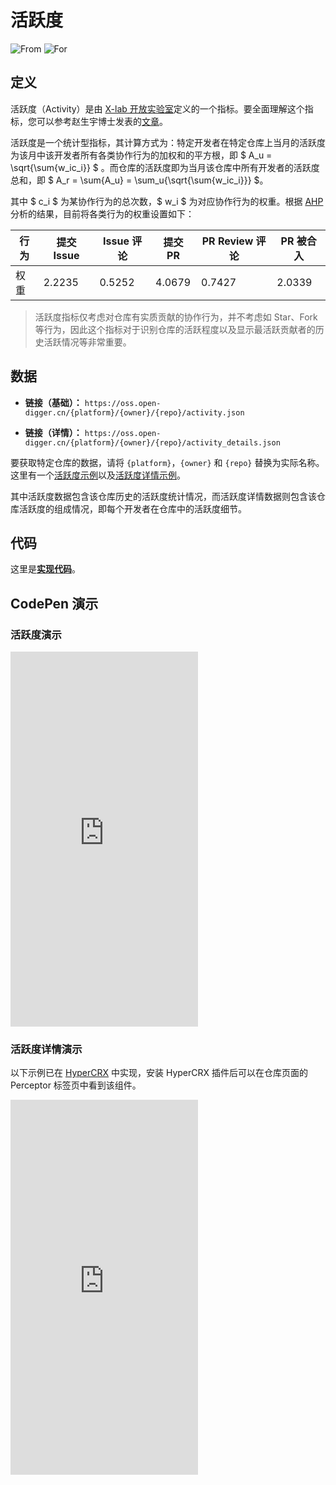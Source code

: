 # 活跃度

![From](https://img.shields.io/badge/来自-X--lab-blue) ![For](https://img.shields.io/badge/用于-仓库-blue)

## 定义

活跃度（Activity）是由 [X-lab 开放实验室](https://github.com/X-lab2017)定义的一个指标。要全面理解这个指标，您可以参考赵生宇博士发表的[文章](https://my.oschina.net/u/4489239/blog/5290970)。

活跃度是一个统计型指标，其计算方式为：特定开发者在特定仓库上当月的活跃度为该月中该开发者所有各类协作行为的加权和的平方根，即 $ A_u = \sqrt{\sum{w_ic_i}} $ 。而仓库的活跃度即为当月该仓库中所有开发者的活跃度总和，即 $ A_r = \sum{A_u} = \sum_u{\sqrt{\sum{w_ic_i}}} $。

其中 $ c_i $ 为某协作行为的总次数，$ w_i $ 为对应协作行为的权重。根据 [AHP](https://zh.wikipedia.org/zh-cn/%E5%B1%A4%E7%B4%9A%E5%88%86%E6%9E%90%E6%B3%95) 分析的结果，目前将各类行为的权重设置如下：

| 行为 | 提交 Issue | Issue 评论 | 提交 PR | PR Review 评论 | PR 被合入 |
| --- | --- | --- | --- | --- | --- |
| 权重 | 2.2235 | 0.5252 | 4.0679 | 0.7427 | 2.0339 |

> 活跃度指标仅考虑对仓库有实质贡献的协作行为，并不考虑如 Star、Fork 等行为，因此这个指标对于识别仓库的活跃程度以及显示最活跃贡献者的历史活跃情况等非常重要。

## 数据

- **链接（基础）：** `https://oss.open-digger.cn/{platform}/{owner}/{repo}/activity.json`

- **链接（详情）：** `https://oss.open-digger.cn/{platform}/{owner}/{repo}/activity_details.json`

要获取特定仓库的数据，请将 `{platform}`，`{owner}` 和 `{repo}` 替换为实际名称。这里有一个[活跃度示例](https://oss.open-digger.cn/github/X-lab2017/open-digger/activity.json)以及[活跃度详情示例](https://oss.open-digger.cn/github/X-lab2017/open-digger/activity_details.json)。

其中活跃度数据包含该仓库历史的活跃度统计情况，而活跃度详情数据则包含该仓库活跃度的组成情况，即每个开发者在仓库中的活跃度细节。

## 代码

这里是[**实现代码**](https://github.com/X-lab2017/open-digger/blob/master/src/metrics/indices.ts#L277)。

## CodePen 演示

### 活跃度演示

<iframe height="600" scrolling="no" title="OpenDigger - [X-lab] OpenRank/Activity/Bus Factor" src="https://codepen.io/frank-zsy/embed/bGjyqQj?type=activity&default-tab=js%2Cresult&editable=true" frameborder="no" loading="lazy" allowtransparency="true" allowfullscreen="true">
  See the Pen <a href="https://codepen.io/frank-zsy/pen/bGjyqQj">
  OpenDigger - [X-lab] OpenRank/Activity/Bus Factor</a> by Frank Zhao (<a href="https://codepen.io/frank-zsy">@frank-zsy</a>)
  on <a href="https://codepen.io">CodePen</a>.
</iframe>

<br/>

### 活跃度详情演示

以下示例已在 [HyperCRX](https://github.com/hypertrons/hypertrons-crx) 中实现，安装 HyperCRX 插件后可以在仓库页面的 Perceptor 标签页中看到该组件。

<iframe height="600" scrolling="no" title="OpenDigger - [X-lab] Project Activity Details" src="https://codepen.io/tyn1998/embed/KKGxVrm?default-tab=js%2Cresult&editable=true" frameborder="no" loading="lazy" allowtransparency="true" allowfullscreen="true">
  See the Pen <a href="https://codepen.io/tyn1998/pen/KKGxVrm">
  OpenDigger - [X-lab] Project Activity Details</a> by tyn1998 (<a href="https://codepen.io/tyn1998">@tyn1998</a>)
  on <a href="https://codepen.io">CodePen</a>.
</iframe>
